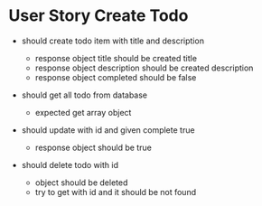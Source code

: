 # User Story Create Todo

- should create todo item with title and description
    - response object title should be created title
    - response object description should be created description
    - response object completed should be false

- should get all todo from database
    - expected get array object

- should update with id and given complete true
    - response object should be true

- should delete todo with id
    - object should be deleted
    - try to get with id and it should be not found